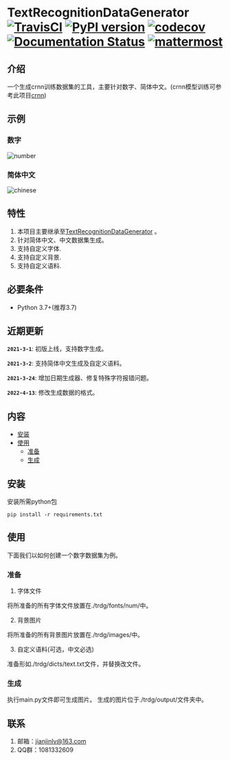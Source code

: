 # TextRecognitionDataGenerator [![TravisCI](https://travis-ci.org/Belval/TextRecognitionDataGenerator.svg?branch=master)](https://travis-ci.org/Belval/TextRecognitionDataGenerator) [![PyPI version](https://badge.fury.io/py/trdg.svg)](https://badge.fury.io/py/trdg) [![codecov](https://codecov.io/gh/Belval/TextRecognitionDataGenerator/branch/master/graph/badge.svg)](https://codecov.io/gh/Belval/TextRecognitionDataGenerator) [![Documentation Status](https://readthedocs.org/projects/textrecognitiondatagenerator/badge/?version=latest)](https://textrecognitiondatagenerator.readthedocs.io/en/latest/?badge=latest) [![mattermost](https://img.shields.io/badge/help-mattermost-blue)](https://mattermost.belval.org/signup_user_complete/?id=6j1pj6itd7y4781o1u813796ry)

## 介绍

一个生成crnn训练数据集的工具，主要针对数字、简体中文。(crnn模型训练可参考此项目[crnn](https://github.com/lvjianjin/crnn))

## 示例
### 数字
![number](./image/number.png "数字")
### 简体中文
![chinese](./image/chinese.png "中文")
## 特性

1. 本项目主要继承至[TextRecognitionDataGenerator](https://github.com/Belval/TextRecognitionDataGenerator) 。
2. 针对简体中文、中文数据集生成。
3. 支持自定义字体.
4. 支持自定义背景.
5. 支持自定义语料.

## 必要条件

- Python 3.7+(推荐3.7)

## 近期更新

**`2021-3-1`**: 初版上线，支持数字生成。

**`2021-3-2`**: 支持简体中文生成及自定义语料。

**`2021-3-24`**: 增加日期生成器、修复特殊字符报错问题。

**`2022-4-13`**: 修改生成数据的格式。

## 内容

- [安装](#安装)
- [使用](#使用)
    - [准备](#准备)
    - [生成](#生成)
    
## 安装

安装所需python包
```
pip install -r requirements.txt
```

## 使用
下面我们以如何创建一个数字数据集为例。
### 准备

1. 字体文件

将所准备的所有字体文件放置在./trdg/fonts/num/中。

2. 背景图片

将所准备的所有背景图片放置在./trdg/images/中。

3. 自定义语料(可选，中文必选)

准备形如./trdg/dicts/text.txt文件，并替换改文件。

### 生成

执行main.py文件即可生成图片。
生成的图片位于./trdg/output/文件夹中。

## 联系

1. 邮箱：jianjinlv@163.com
2. QQ群：1081332609
